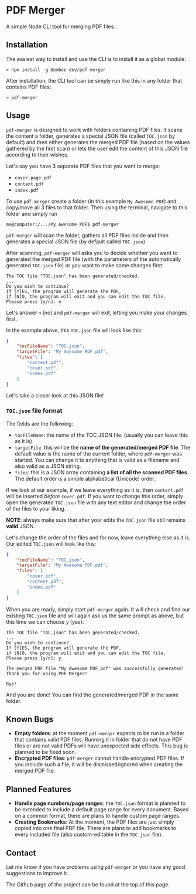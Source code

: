 # PDF Merger
A simple Node CLI tool for merging PDF files.

## Installation
The easiest way to install and use the CLI is to install it as a global module:

`> npm install -g @embee-dev/pdf-merger`

After installation, the CLI tool can be simply run like this in any folder that contains PDF files:

`> pdf-merger`

## Usage
`pdf-merger` is designed to work with folders containing PDF files. It scans the content a folder, generates a special JSON file (called `TOC.json` by default) and then either generates the merged PDF file (based on the values gathered by the first scan) or lets the user edit the content of this JSON file according to their wishes.

Let's say you have 3 separate PDF files that you want to merge:
- `cover-page.pdf`
- `content.pdf`
- `index.pdf`

To use `pdf-merger` create a folder (in this example `My Awesome PDF`) and copy/move all 3 files to that folder. Then using the terminal, navigate to this folder and simply run

`me@computer:/.../My Awesome PDF$ pdf-merger`

`pdf-merger` will scan the folder, gathers all PDF files inside and then generates a special JSON file (by default called `TOC.json`)

After scanning, `pdf-merger` will asks you to decide whether you want to generated the merged PDF file (with the parameters of the automatically generated `TOC.json` file) or you want to make some changes first:

```
The TOC file "TOC.json" has been generated/checked.
...
Do you wish to continue?
If [Y]ES, the program will generate the PDF,
if [N]O, the program will exit and you can edit the TOC file.
Please press [y/n]: n
```

Let's answer `n` (no) and `pdf-merger` will exit, letting you make your changes first.

In the example above, this `TOC.json` file will look like this:

```json
{
    "tocFileName": "TOC.json",
    "targetFile": "My Awesome PDF.pdf",
    "files": [
        "content.pdf",
        "cover.pdf",
        "index.pdf"
    ]
}
```

Let's take a closer look at this JSON file!

### `TOC.json` file format

The fields are the following:
- `tocFileName`: the name of the TOC JSON file. (usually you can leave this as it is)
- `targetFile`: this will be the **name of the generated/merged PDF file**. The default value is the name of the current folder, where `pdf-merger` was started. You can change it to anything that is valid as a filename and also valid as a JSON string.
- `files`: this is a JSON array containing **a list of all the scanned PDF files**. The default order is a simple alphabetical (Unicode) order.
    
If we look at our example, if we leave everything as it is, then `content.pdf` will be inserted *before* `cover.pdf`. If you want to change this order, simply open the generated `TOC.json` file with any text editor and change the order of the files to your liking.

**NOTE**: always make sure that after your edits the `TOC.json` file still remains **valid** JSON.

Let's change the order of the files and for now, leave everything else as it is. Our edited `TOC.json` will look like this:

```json
{
    "tocFileName": "TOC.json",
    "targetFile": "My Awesome PDF.pdf",
    "files": [
        "cover.pdf",
        "content.pdf",
        "index.pdf"
    ]
}
```

When you are ready, simply start `pdf-merger` again. It will check and find our existing `TOC.json` file and will again ask us the same prompt as above, but this time we can choose `y` (yes):

```
The TOC file "TOC.json" has been generated/checked.
...
Do you wish to continue?
If [Y]ES, the program will generate the PDF,
if [N]O, the program will exit and you can edit the TOC file.
Please press [y/n]: y

The merged PDF file "My Awesome PDF.pdf" was successfully generated!
Thank you for using PDF Merger!

Bye!
```

And you are done! You can find the generated/merged PDF in the same folder.

## Known Bugs
- **Empty folders**: at the moment `pdf-merger` expects to be run in a folder that contains valid PDF files. Running it in folder that do not have PDF files or are not valid PDFs will have unexpected side effects. This bug is planned to be fixed soon.
- **Encrypted PDF files**: `pdf-merger` cannot handle encrypted PDF files. If you include such a file, it will be dismissed/ignored when creating the merged PDF file.

## Planned Features
- **Handle page numbers/page ranges**: the `TOC.json` format is planned to be extended to include a default page range for every document. Based on a common format, there are plans to handle custom page ranges.
- **Creating Bookmarks**: At the moment, the PDF files are just simply copied into one final PDF file. There are plans to add bookmarks to every included file (also custom-editable in the `TOC.json` file).

## Contact
Let me know if you have problems using `pdf-merger` or you have any good suggestions to improve it.

The Github page of the project can be found at the top of this page.